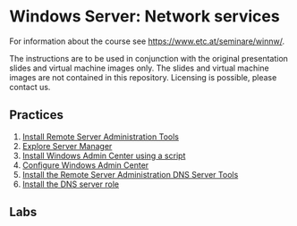 # Windows Server: Network services

For information about the course see <https://www.etc.at/seminare/winnw/>.

The instructions are to be used in conjunction with the original presentation slides and virtual machine images only. The slides and virtual machine images are not contained in this repository. Licensing is possible, please contact us.

## Practices

1. [Install Remote Server Administration Tools](Practices/Install-Remote-Server-Administration-Tools.md)
1. [Explore Server Manager](Practices/Explore-Server-Manager.md)
1. [Install Windows Admin Center using a script](Practices/Install-Windows-Admin-Center-using-a-script.md)
1. [Configure Windows Admin Center](Practices/Configure-Windows-Admin-Center.md)
1. [Install the Remote Server Administration DNS Server Tools](Practices/Install-the-Remot-Server-Administration-DNS-Server-Tools.md)
1. [Install the DNS server role](Practices/Install-the-DNS-server-role.md)

## Labs
